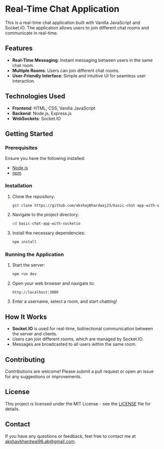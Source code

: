 # Real-Time Chat Application

This is a real-time chat application built with Vanilla JavaScript and Socket.IO. The application allows users to join different chat rooms and communicate in real-time.

## Features

- **Real-Time Messaging**: Instant messaging between users in the same chat room.
- **Multiple Rooms**: Users can join different chat rooms.
- **User-Friendly Interface**: Simple and intuitive UI for seamless user interaction.

## Technologies Used

- **Frontend**: HTML, CSS, Vanilla JavaScript
- **Backend**: Node.js, Express.js
- **WebSockets**: Socket.IO

## Getting Started

### Prerequisites

Ensure you have the following installed:

- [Node.js](https://nodejs.org/)
- [npm](https://www.npmjs.com/)

### Installation

1. Clone the repository:

    ```bash
    git clone https://github.com/akshayBhardwaj23/basic-chat-app-with-socketio.git
    ```

2. Navigate to the project directory:

    ```bash
    cd basic-chat-app-with-socketio
    ```

3. Install the necessary dependencies:

    ```bash
    npm install
    ```

### Running the Application

1. Start the server:

    ```bash
    npm run dev
    ```

2. Open your web browser and navigate to:

    ```
    http://localhost:3000
    ```

3. Enter a username, select a room, and start chatting!

## How It Works

- **Socket.IO** is used for real-time, bidirectional communication between the server and clients.
- Users can join different rooms, which are managed by Socket.IO.
- Messages are broadcasted to all users within the same room.

## Contributing

Contributions are welcome! Please submit a pull request or open an issue for any suggestions or improvements.

## License

This project is licensed under the MIT License - see the [LICENSE](LICENSE) file for details.

## Contact

If you have any questions or feedback, feel free to contact me at akshaybhardwaj96.ab@gmail.com.
